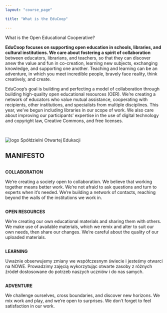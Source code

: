 ```yaml
---
layout: "course_page"

title: "What is the EduCoop"

---
```


<div class="text-center screen-title">
What is the Open Educational Cooperative?
</div>

<div class="screen-content">
  <p>
  <strong>EduCoop focuses on supporting open education in schools, libraries, and cultural institutions. We care about fostering a spirit of collaboration</strong> between educators, librarians, and teachers, so that they can discover anew the value and fun in co-creation, learning new subjects, exchanging knowledge, and supporting one another. Teaching and learning can be an adventure, in which you meet incredible people, bravely face reality, think creatively, and create.
  </p>
  
  <p>
  EduCoop’s goal is building and perfecting a model of collaboration through building high-quality open educational resources (OER). We’re creating a network of educators who value mutual assistance, cooperating with recipients, other institutions, and specialists from multiple disciplines. This year, we’ve begun including libraries in our scope of work. We also care about improving our participants’ expertise in the use of digital technology and copyright law, Creative Commons, and free licenses. 
  </p>
    
   &nbsp;
   
  <div class="row row-eq-height background-green">
  <div class="col-md-3">
   <img class="manifest-logo" src="{{ site.baseurl }}/img/logo_spoled_fiolet.png" alt="logo Spółdzielni Otwartej Edukacji"/>          
  </div>   
  <div class="col-md-9 text-center">
    <h2 class="manifest-title">MANIFESTO</h2> 
  </div>             
</div>

<div class="row row-eq-height">
  <div class="col-md-3">
   <img class="manifest-img" src="{{ site.baseurl }}/img/manifest-ilu1.jpg" alt="" />          
  </div>   
  <div class="col-md-9 background-green">
    <p class="white manifest"><strong>COLLABORATION</strong><br/></p>
    <p class="manifest">
	We’re creating a society open to collaboration. We believe that working together means better work. We’re not afraid to ask questions and turn to experts when it’s needed. We’re building a network of contacts, reaching beyond the walls of the institutions we work in.	</p>
	
  </div>             
</div>    
    
<div class="row row-eq-height">
  <div class="col-md-3">
   <img class="manifest-img" src="{{ site.baseurl }}/img/manifest-ilu2.jpg" alt="" />          
  </div>   
  <div class="col-md-9 background-green">
    <p class="white manifest"><strong>OPEN RESOURCES</strong><br/></p>
	 <p class="manifest">
	 We’re creating our own educational materials and sharing them with others. We make use of available materials, which we remix and alter to suit our own needs, then share our changes. We’re careful about the quality of our uploaded materials.</p>
	 
  </div>             
</div>    

<div class="row row-eq-height">
  <div class="col-md-3">
   <img class="manifest-img" src="{{ site.baseurl }}/img/manifest-ilu3.jpg" alt="" />          
  </div>   
  <div class="col-md-9 background-green">
    <p class="white manifest"><strong>LEARNING</strong><br/></p>
    <p class="manifest">
	Uważnie obserwujemy zmiany we współczesnym świecie i jesteśmy otwarci na NOWE. Prowadzimy zajęcią wykorzytując otwarte zasoby z różnych źródeł dostosowane do potrzeb naszych uczniów i do nas samych.
	</p>
	
  </div>             
</div>    

<div class="row row-eq-height">
  <div class="col-md-3">
   <img class="manifest-img" src="{{ site.baseurl }}/img/manifest-ilu4.jpg" alt="" />          
  </div>   
  <div class="col-md-9 background-green">
    <p class="white manifest"><strong>ADVENTURE</strong><br/></p>
    <p class="manifest">
	We challenge ourselves, cross boundaries, and discover new horizons. We mix work and play, and we’re open to surprises. We don’t forget to feel satisfaction in our work.
	</p>
	
  </div>             
</div>    
 

